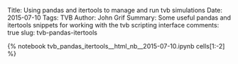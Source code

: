 Title: Using pandas and itertools to manage and run tvb simulations
Date: 2015-07-10
Tags: TVB
Author: John Grif
Summary: Some useful pandas and itertools snippets for working with the tvb scripting interface
comments: true
slug: tvb-pandas-itertools

{% notebook tvb_pandas_itertools__html_nb__2015-07-10.ipynb cells[1:-2] %}
